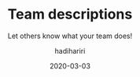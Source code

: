 ---
type: tip
date: 2020-03-03
title: Team descriptions
topics: [teams]
author: hadihariri
subtitle: Let others know what your team does!
thumbnail: ./thumbnail.png
cardThumbnail: ./card.png
shortVideo:
  poster: ./preview.png
  url: https://youtu.be/bAXgKWoQLno
leadin: |
    **What is your team doing?**
    
    By providing a description on your team page, this information will be available to anyone that visits it.
    
    List key focus areas, and let others know what your team does!
    
    [More about team descriptions...](https://www.jetbrains.com/help/space/edit-the-team-description.html)
---